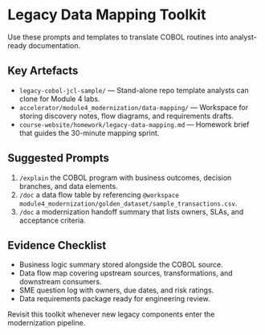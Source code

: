# Legacy Data Mapping Toolkit

Use these prompts and templates to translate COBOL routines into analyst-ready documentation.

## Key Artefacts
- `legacy-cobol-jcl-sample/` — Stand-alone repo template analysts can clone for Module 4 labs.
- `accelerator/module4_modernization/data-mapping/` — Workspace for storing discovery notes, flow diagrams, and requirements drafts.
- `course-website/homework/legacy-data-mapping.md` — Homework brief that guides the 30-minute mapping sprint.

## Suggested Prompts
1. `/explain` the COBOL program with business outcomes, decision branches, and data elements.
2. `/doc` a data flow table by referencing `@workspace module4_modernization/golden_dataset/sample_transactions.csv`.
3. `/doc` a modernization handoff summary that lists owners, SLAs, and acceptance criteria.

## Evidence Checklist
- Business logic summary stored alongside the COBOL source.
- Data flow map covering upstream sources, transformations, and downstream consumers.
- SME question log with owners, due dates, and risk ratings.
- Data requirements package ready for engineering review.

Revisit this toolkit whenever new legacy components enter the modernization pipeline.
